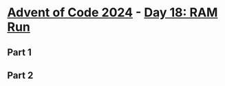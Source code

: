 # [Advent of Code 2024](../README.md) - [Day 18: RAM Run](https://adventofcode.com/2024/day/18)

## Part 1



## Part 2
